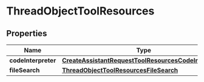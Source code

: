 # ThreadObjectToolResources

## Properties
Name | Type | Description | Notes
------------ | ------------- | ------------- | -------------
**codeInterpreter** | [**CreateAssistantRequestToolResourcesCodeInterpreter**](CreateAssistantRequestToolResourcesCodeInterpreter.md) |  |  [optional]
**fileSearch** | [**ThreadObjectToolResourcesFileSearch**](ThreadObjectToolResourcesFileSearch.md) |  |  [optional]
